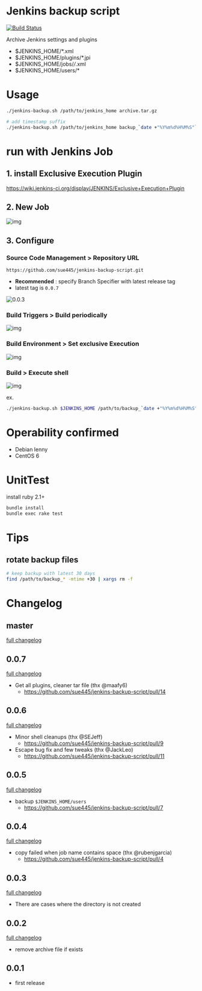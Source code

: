 # Jenkins backup script

[![Build Status](https://travis-ci.org/sue445/jenkins-backup-script.svg?branch=master)](https://travis-ci.org/sue445/jenkins-backup-script)

Archive Jenkins settings and plugins

* $JENKINS_HOME/*.xml
* $JENKINS_HOME/plugins/*.jpi
* $JENKINS_HOME/jobs/*/*.xml
* $JENKINS_HOME/users/*

# Usage
```sh
./jenkins-backup.sh /path/to/jenkins_home archive.tar.gz

# add timestamp suffix
./jenkins-backup.sh /path/to/jenkins_home backup_`date +"%Y%m%d%H%M%S"`.tar.gz
```

# run with Jenkins Job
## 1. install Exclusive Execution Plugin
https://wiki.jenkins-ci.org/display/JENKINS/Exclusive+Execution+Plugin

## 2. New Job
![img](http://cdn-ak.f.st-hatena.com/images/fotolife/s/sue445/20131208/20131208001948.png)

## 3. Configure
### Source Code Management > Repository URL
```
https://github.com/sue445/jenkins-backup-script.git
```

* **Recommended** : specify Branch Specifier with latest release tag
* latest tag is `0.0.7`

![0.0.3](http://f.st-hatena.com/images/fotolife/s/sue445/20140331/20140331010645.png)

### Build Triggers > Build periodically
![img](http://cdn-ak.f.st-hatena.com/images/fotolife/s/sue445/20131110/20131110180825.png)

### Build Environment > Set exclusive Execution
![img](http://cdn-ak.f.st-hatena.com/images/fotolife/s/sue445/20131110/20131110194540.png)

### Build > Execute shell
![img](http://cdn-ak.f.st-hatena.com/images/fotolife/s/sue445/20131110/20131110193935.png)

ex.

```bash
./jenkins-backup.sh $JENKINS_HOME /path/to/backup_`date +"%Y%m%d%H%M%S"`.tar.gz
```

# Operability confirmed
* Debian lenny
* CentOS 6

# UnitTest
install ruby 2.1+

```bash
bundle install
bundle exec rake test
```

# Tips
## rotate backup files
```bash
# keep backup with latest 30 days
find /path/to/backup_* -mtime +30 | xargs rm -f
```

# Changelog
## master
[full changelog](https://github.com/sue445/jenkins-backup-script/compare/0.0.7...master)

## 0.0.7
[full changelog](https://github.com/sue445/jenkins-backup-script/compare/0.0.6...0.0.7)

* Get all plugins, cleaner tar file (thx @maafy6)
  * https://github.com/sue445/jenkins-backup-script/pull/14

## 0.0.6
[full changelog](https://github.com/sue445/jenkins-backup-script/compare/0.0.5...0.0.6)

* Minor shell cleanups (thx @SEJeff)
  * https://github.com/sue445/jenkins-backup-script/pull/9
* Escape bug fix and few tweaks (thx @JackLeo)
  * https://github.com/sue445/jenkins-backup-script/pull/11

## 0.0.5
[full changelog](https://github.com/sue445/jenkins-backup-script/compare/0.0.4...0.0.5)

* backup `$JENKINS_HOME/users`
  * https://github.com/sue445/jenkins-backup-script/pull/7

## 0.0.4
[full changelog](https://github.com/sue445/jenkins-backup-script/compare/0.0.3...0.0.4)

* copy failed when job name contains space (thx @rubenjgarcia)
  * https://github.com/sue445/jenkins-backup-script/pull/4

## 0.0.3
[full changelog](https://github.com/sue445/jenkins-backup-script/compare/0.0.2...0.0.3)

* There are cases where the directory is not created

## 0.0.2
[full changelog](https://github.com/sue445/jenkins-backup-script/compare/0.0.1...0.0.2)

* remove archive file if exists

## 0.0.1
* first release
